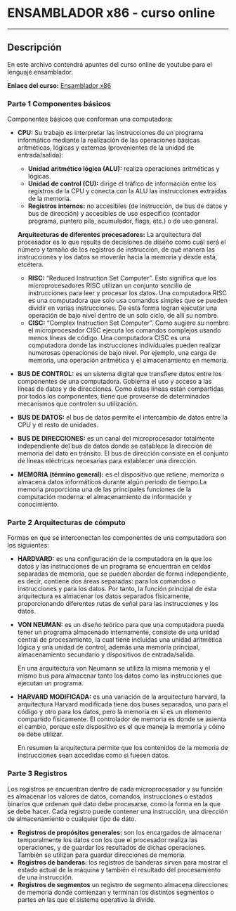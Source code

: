 # ENSAMBLADOR x86 - curso online
* * *
## Descripción
En este archivo contendrá apuntes del curso online de youtube para el lenguaje ensamblador.

**Enlace del curso:** [Ensamblador x86](https://www.youtube.com/watch?v=oLsk9J_mViE&list=PLZw5VfkTcc8Mzz6HS6-XNxfnEyHdyTlmP)

### Parte 1 Componentes básicos
Componentes básicos que conforman una computadora:
* **CPU:** Su trabajo es interpretar las instrucciones de un programa informático mediante la realización de las operaciones básicas aritméticas, lógicas 
  y externas (provenientes de la unidad de entrada/salida):
   
  * **Unidad aritmético lógica (ALU):** realiza operaciones aritméticas y lógicas.
  * **Unidad de control (CU):** dirige el tráfico de información entre los registros de la CPU y conecta con la ALU las instrucciones extraídas de la memoria.
  * **Registros internos:** no accesibles (de instrucción, de bus de datos y bus de dirección) y accesibles de uso específico (contador programa, puntero pila, 
     acumulador, flags, etc.) o de uso general.
   
  **Arquitecturas de diferentes procesadores:**
  La arquitectura del procesador es lo que resulta de decisiones de diseño como cuál será el número y tamaño de los registros de instrucción, de qué manera las 
  instrucciones y los datos se moverán hacia la memoria y desde está, etcétera.
  
  * **RISC:** “Reduced Instruction Set Computer”. Esto significa que los microprocesadores RISC utilizan un conjunto sencillo de instrucciones para leer y procesar los datos.
    Una computadora RISC es una computadora que solo usa comandos simples que se pueden dividir en varias instrucciones. De esta forma logran ejecutar una operación de bajo nivel 
    dentro de un solo ciclo, de allí su nombre.
  * **CISC:** “Complex Instruction Set Computer”. Como sugiere su nombre el microprocesador CISC ejecuta los comandos complejos usando menos líneas de código. Una 
    computadora CISC es una computadora donde las instrucciones individuales pueden realizar numerosas operaciones de bajo nivel. Por ejemplo, una carga de memoria, una 
    operación aritmética y el almacenamiento en memoria.

* **BUS DE CONTROL:** es un sistema digital que transfiere datos entre los componentes de una computadora. Gobierna el uso y acceso a las líneas de datos y de direcciones. 
  Como éstas líneas están compartidas por todos los componentes, tiene que proveerse de determinados mecanismos que controlen su utilización. 
* **BUS DE DATOS:** el bus de datos permite el intercambio de datos entre la CPU y el resto de unidades.
* **BUS DE DIRECCIONES:** es un canal del microprocesador totalmente independiente del bus de datos donde se establece la dirección de memoria del dato en tránsito. El bus de 
  dirección consiste en el conjunto de líneas eléctricas necesarias para establecer una dirección.
* **MEMORIA (término general):** es el dispositivo que retiene, memoriza o almacena datos informáticos durante algún periodo de tiempo.La memoria proporciona una de las 
  principales funciones de la computación moderna: el almacenamiento de información y conocimiento.
  
### Parte 2 Arquitecturas de cómputo
Formas en que se interconectan los componentes de una computadora son los siguientes:
  * **HARDVARD:** es una configuración de la computadora en la que los datos y las instrucciones de un programa se encuentran en celdas separadas de memoria, que se pueden 
    abordar de forma independiente, es decir, contiene dos áreas separadas: para los comandos o instrucciones y para los datos. Por tanto, la función principal de esta 
    arquitectura es almacenar los datos separados físicamente, proporcionando diferentes rutas de señal para las instrucciones y los datos.
    
  * **VON NEUMAN:** es un diseño teórico para que una computadora pueda tener un programa almacenado internamente, consiste de una unidad central de procesamiento, la cual 
    tiene incluidas una unidad aritmética lógica y una unidad de control, además una memoria principal, almacenamiento secundario y dispositivos de entrada/salida.
    
    En una arquitectura von Neumann se utiliza la misma memoria y el mismo bus para almacenar tanto los datos como las instrucciones que ejecutan un programa.
    
  * **HARVARD MODIFICADA:** es una variación de la arquitectura harvard, la arquitectura Harvard modificada tiene dos buses separados, uno para el código y otro para los datos, 
    pero la memoria en sí es un elemento compartido físicamente. El controlador de memoria es donde se asienta el cambio, porque este dispositivo es el que maneja la memoria y 
    cómo se debe utilizar.
    
    En resumen la arquitectura permite que los contenidos de la memoria de instrucciones sean accedidas como si fuesen datos.

### Parte 3 Registros
Los registros se encuentran dentro de cada microprocesador y su función es almacenar los valores de datos, comandos, instrucciones o estados binarios que ordenan qué dato debe procesarse, como la forma en la que se debe hacer. Cada registro puede contener una instrucción, una dirección de almacenamiento o cualquier tipo de dato.

* **Registros de propósitos generales:** son los encargados de almacenar temporalmente los datos con los que el procesador realiza las operaciones, y de guardar los resultados     de dichas operaciones. También se utilizan para guardar direcciones de memoria.
* **Registros de banderas:** los registros de banderas sirven para mostrar el estado actual de la máquina y también el resultado del procesamiento de una instrucción.
* **Registros de segmentos** un registro de segmento almacena direcciones de memoria donde comienzan y terminan los distintos segmentos o partes en las que el sistema operativo
  la divide.
